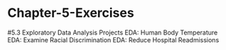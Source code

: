 # Chapter-5-Exercises

#5.3 Exploratory Data Analysis Projects
   EDA: Human Body Temperature
   EDA: Examine Racial Discrimination
   EDA: Reduce Hospital Readmissions
